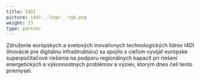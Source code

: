 ```yaml
---
title: I4DI
picture: i4di-_-logo-_-rgb.png
weight: 23
type: partner
---
```


Združenie európskych a svetových inovatívnych technologických lídrov I4DI (Inovácie pre digitálnu infraštruktúru) sa spojilo s cieľom vyvíjať európske superpočítačové riešenia na podporu regionálnych kapacít pri riešení energetických a výkonnostných problémov a výziev, ktorým dnes čelí tento priemysel.